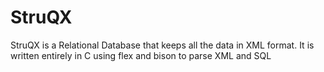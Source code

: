 StruQX
======

StruQX is a Relational Database that keeps all the data in XML format. It is written entirely in C using flex and bison to parse XML and SQL
